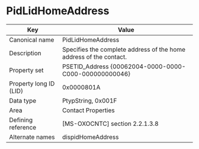 # PidLidHomeAddress

| Key | Value |
|---|---|
| Canonical name | PidLidHomeAddress |
| Description | Specifies the complete address of the home address of the contact. |
| Property set | PSETID_Address {00062004-0000-0000-C000-000000000046} |
| Property long ID (LID) | 0x0000801A |
| Data type | PtypString, 0x001F |
| Area | Contact Properties |
| Defining reference | [MS-OXOCNTC] section 2.2.1.3.8 |
| Alternate names | dispidHomeAddress |

